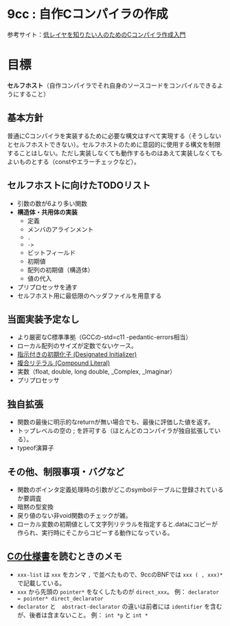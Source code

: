 # 9cc : 自作Cコンパイラの作成

参考サイト：[低レイヤを知りたい人のためのCコンパイラ作成入門](https://www.sigbus.info/compilerbook/)

# 目標

**セルフホスト**（自作コンパイラでそれ自身のソースコードをコンパイルできるようにすること）

## 基本方針

普通にCコンパイラを実装するために必要な構文はすべて実現する（そうしないとセルフホストできない）。セルフホストのために意図的に使用する構文を制限することはしない。ただし実装しなくても動作するものはあえて実装しなくてもよいものとする（constやエラーチェックなど）。

## セルフホストに向けたTODOリスト

- 引数の数が6より多い関数
- **構造体・共用体の実装**
  - 定義
  - メンバのアラインメント
  - `.`
  - `->`
  - ビットフィールド
  - 初期値
  - 配列の初期値（構造体）
  - 値の代入
- プリプロセッサを通す
- セルフホスト用に最低限のヘッダファイルを用意する

## 当面実装予定なし

- より厳密なC標準準拠（GCCの-std=c11 -pedantic-errors相当）
- ローカル配列のサイズが定数でないケース。
- [指示付きの初期化子 (Designated Initializer)](http://seclan.dll.jp/c99d/c99d07.htm#dt19991025)
- [複合リテラル (Compound Literal)](http://seclan.dll.jp/c99d/c99d07.htm#dt19991101)
- 実数（float, double, long double, _Complex, _Imaginar）
- プリプロセッサ

## 独自拡張
- 関数の最後に明示的なreturnが無い場合でも、最後に評価した値を返す。
- トップレベルの空の ; を許可する（ほとんどのコンパイラが独自拡張している）。
- typeof演算子

## その他、制限事項・バグなど

- 関数のポインタ定義処理時の引数がどこのsymbolテーブルに登録されているか要調査
- 暗黙の型変換
- 戻り値のない非void関数のチェックが雑。
- ローカル変数の初期値として文字列リテラルを指定すると.dataにコピーが作られ、実行時にそこからコピーする動作になっている。

## [Cの仕様書](http://port70.net/~nsz/c/c11/n1570.html#A)を読むときのメモ

- `xxx-list` は `xxx` をカンマ `,` で並べたもので、9ccのBNFでは `xxx ( , xxx)*` で記載している。
- `xxx` から先頭の `pointer*` をなくしたものが `direct_xxx`。
例： `declarator = pointer* direct_declarator`
- `declarator` と　`abstract-declarator` の違いは前者には `identifier` を含むが、後者は含まないこと。
例： `int *p` と `int *`